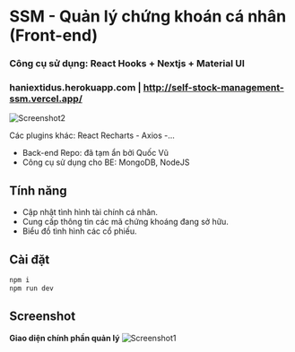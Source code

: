 # SSM - Quản lý chứng khoán cá nhân (Front-end)

### Công cụ sử dụng: React Hooks + Nextjs + Material UI

### haniextidus.herokuapp.com | http://self-stock-management-ssm.vercel.app/

![Screenshot2](https://i0.wp.com/s1.uphinh.org/2021/02/26/Screenshot-130.png)

Các plugins khác: React Recharts - Axios -...

- Back-end Repo: đã tạm ẩn bởi Quốc Vũ
- Công cụ sử dụng cho BE: MongoDB, NodeJS

## Tính năng

- Cập nhật tình hình tài chính cá nhân.
- Cung cấp thông tin các mã chứng khoáng đang sở hữu.
- Biểu đồ tình hình các cổ phiếu.

## Cài đặt

```sh
npm i
npm run dev
```

## Screenshot

**Giao diện chính phần quản lý**
![Screenshot1](https://i0.wp.com/s1.uphinh.org/2021/02/17/pass.png)

```

```
